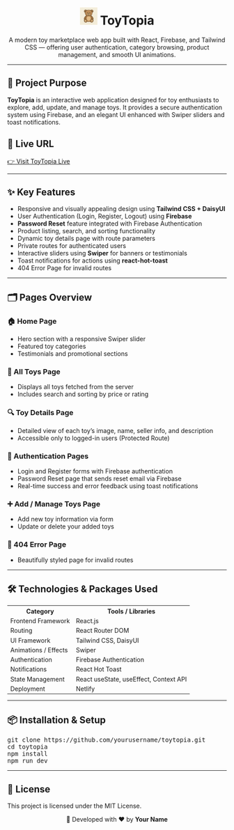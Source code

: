 <h1 align="center">
  <img src="src/assets/logo.png" alt="ToyTopia Logo" width="40" />
  ToyTopia
</h1>

<p align="center">
  A modern toy marketplace web app built with React, Firebase, and Tailwind CSS — 
  offering user authentication, category browsing, product management, and smooth UI animations.
</p>

<hr/>

<h2>🎯 Project Purpose</h2>
<p>
  <b>ToyTopia</b> is an interactive web application designed for toy enthusiasts to explore, 
  add, update, and manage toys. It provides a secure authentication system using Firebase, 
  and an elegant UI enhanced with Swiper sliders and toast notifications.
</p>

<h2>🔗 Live URL</h2>
<p>
  <a href="[https://your-toytopia-live-link.netlify.app](https://toytopia-ff3a7.web.app/)" target="_blank">👉 Visit ToyTopia Live</a>
</p>

<hr/>

<h2>✨ Key Features</h2>
<ul>
  <li>Responsive and visually appealing design using <b>Tailwind CSS + DaisyUI</b></li>
  <li>User Authentication (Login, Register, Logout) using <b>Firebase</b></li>
  <li><b>Password Reset</b> feature integrated with Firebase Authentication</li>
  <li>Product listing, search, and sorting functionality</li>
  <li>Dynamic toy details page with route parameters</li>
  <li>Private routes for authenticated users</li>
  <li>Interactive sliders using <b>Swiper</b> for banners or testimonials</li>
  <li>Toast notifications for actions using <b>react-hot-toast</b></li>
  <li>404 Error Page for invalid routes</li>
</ul>

<hr/>

<h2>🗂️ Pages Overview</h2>

<h3>🏠 Home Page</h3>
<ul>
  <li>Hero section with a responsive Swiper slider</li>
  <li>Featured toy categories</li>
  <li>Testimonials and promotional sections</li>
</ul>

<h3>🧸 All Toys Page</h3>
<ul>
  <li>Displays all toys fetched from the server</li>
  <li>Includes search and sorting by price or rating</li>
</ul>

<h3>🔍 Toy Details Page</h3>
<ul>
  <li>Detailed view of each toy’s image, name, seller info, and description</li>
  <li>Accessible only to logged-in users (Protected Route)</li>
</ul>

<h3>👤 Authentication Pages</h3>
<ul>
  <li>Login and Register forms with Firebase authentication</li>
  <li>Password Reset page that sends reset email via Firebase</li>
  <li>Real-time success and error feedback using toast notifications</li>
</ul>

<h3>➕ Add / Manage Toys Page</h3>
<ul>
  <li>Add new toy information via form</li>
  <li>Update or delete your added toys</li>
</ul>

<h3>🚫 404 Error Page</h3>
<ul>
  <li>Beautifully styled page for invalid routes</li>
</ul>

<hr/>

<h2>🛠️ Technologies & Packages Used</h2>

<table>
  <tr><th>Category</th><th>Tools / Libraries</th></tr>
  <tr><td>Frontend Framework</td><td>React.js</td></tr>
  <tr><td>Routing</td><td>React Router DOM</td></tr>
  <tr><td>UI Framework</td><td>Tailwind CSS, DaisyUI</td></tr>
  <tr><td>Animations / Effects</td><td>Swiper</td></tr>
  <tr><td>Authentication</td><td>Firebase Authentication</td></tr>
  <tr><td>Notifications</td><td>React Hot Toast</td></tr>
  <tr><td>State Management</td><td>React useState, useEffect, Context API</td></tr>
  <tr><td>Deployment</td><td>Netlify</td></tr>
</table>

<hr/>

<h2>📦 Installation & Setup</h2>
<pre>
git clone https://github.com/yourusername/toytopia.git
cd toytopia
npm install
npm run dev
</pre>

<hr/>

<h2>📄 License</h2>
<p>This project is licensed under the MIT License.</p>

<p align="center">
  🚀 Developed with ❤️ by <b>Your Name</b>
</p>
